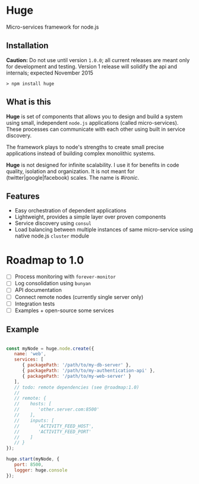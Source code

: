 # Huge
Micro-services framework for node.js

## Installation

**Caution:** Do not use until version `1.0.0`; all current releases are meant only for development and testing. Version 1 release will solidify the api and internals; expected November 2015

    > npm install huge

## What is this

**Huge** is set of components that allows you to design and build a system using small, independent `node.js` applications (called micro-services). These processes can communicate with each other using built in service discovery.

The framework plays to node's strengths to create small precise applications instead of building complex monolithic systems.

**Huge** is not designed for infinite scalability. I use it for benefits in code quality, isolation and organization. It is not meant for (twitter|google|facebook) scales. The name is _#ironic_.

## Features

* Easy orchestration of dependent applications
* Lightweight, provides a simple layer over proven components
* Service discovery using `consul`
* Load balancing between multiple instances of same micro-service using native node.js `cluster` module

# Roadmap to 1.0

* [ ] Process monitoring with `forever-monitor`
* [ ] Log consolidation using `bunyan`
* [ ] API documentation
* [ ] Connect remote nodes (currently single server only)
* [ ] Integration tests
* [ ] Examples + open-source some services

## Example

```javascript

const myNode = huge.node.create({
   name: 'web',
   services: [
      { packagePath: '/path/to/my-db-server' },
      { packagePath: '/path/to/my-authentication-api' },
      { packagePath: '/path/to/my-web-server' }
   ],
   // todo: remote dependencies (see @roadmap:1.0)
   //
   // remote: {
   //    hosts: [
   //       'other.server.com:8500'
   //    ],
   //    inputs: [
   //       'ACTIVITY_FEED_HOST',
   //       'ACTIVITY_FEED_PORT'
   //    ]
   // }
});

huge.start(myNode, {
   port: 8500,
   logger: huge.console
});

```
